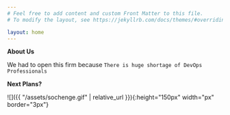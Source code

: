 ```yaml
---
# Feel free to add content and custom Front Matter to this file.
# To modify the layout, see https://jekyllrb.com/docs/themes/#overriding-theme-defaults

layout: home
---
```

**About Us**

We had to open this firm because `There is huge shortage of DevOps Professionals`


**Next Plans?**

![]({{ "/assets/sochenge.gif" | relative_url }}){:height="150px" width="px" border="3px"}


